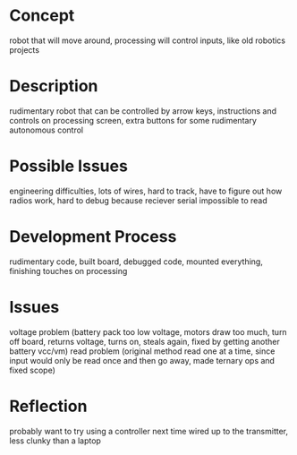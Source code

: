 # Concept
 robot that will move around, processing will control inputs, like old robotics projects
 
# Description
rudimentary robot that can be controlled by arrow keys, instructions and controls on processing screen, extra buttons for some rudimentary autonomous control

# Possible Issues
engineering difficulties, lots of wires, hard to track, have to figure out how radios work, hard to debug because reciever serial impossible to read

# Development Process
rudimentary code, built board, debugged code, mounted everything, finishing touches on processing

# Issues
voltage problem (battery pack too low voltage, motors draw too much, turn off board, returns voltage, turns on, steals again, fixed by getting another battery vcc/vm)
read problem (original method read one at a time, since input would only be read once and then go away, made ternary ops and fixed scope)

# Reflection
probably want to try using a controller next time wired up to the transmitter, less clunky than a laptop
